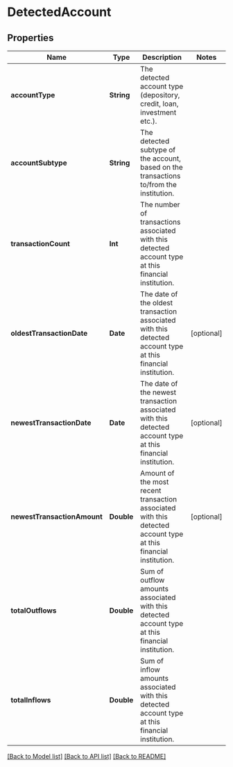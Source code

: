 # DetectedAccount

## Properties
Name | Type | Description | Notes
------------ | ------------- | ------------- | -------------
**accountType** | **String** | The detected account type (depository, credit, loan, investment etc.). | 
**accountSubtype** | **String** | The detected subtype of the account, based on the transactions to/from the institution. | 
**transactionCount** | **Int** | The number of transactions associated with this detected account type at this financial institution. | 
**oldestTransactionDate** | **Date** | The date of the oldest transaction associated with this detected account type at this financial institution. | [optional] 
**newestTransactionDate** | **Date** | The date of the newest transaction associated with this detected account type at this financial institution. | [optional] 
**newestTransactionAmount** | **Double** | Amount of the most recent transaction associated with this detected account type at this financial institution. | [optional] 
**totalOutflows** | **Double** | Sum of outflow amounts associated with this detected account type at this financial institution. | 
**totalInflows** | **Double** | Sum of inflow amounts associated with this detected account type at this financial institution. | 

[[Back to Model list]](../README.md#documentation-for-models) [[Back to API list]](../README.md#documentation-for-api-endpoints) [[Back to README]](../README.md)


